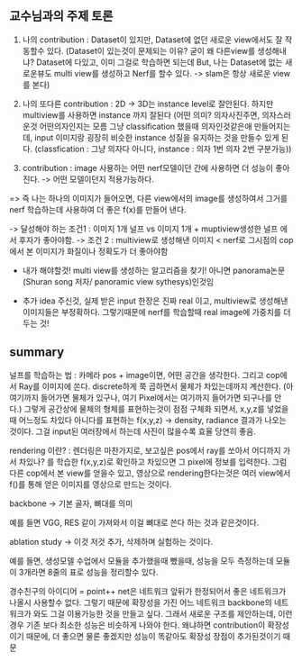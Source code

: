 ## 교수님과의 주제 토론


1. 나의 contribution : Dataset이 있지만, Dataset에 없던 새로운 view에서도 잘 작동할수 있다. (Dataset이 있는것이 문제되는 이유? 굳이 왜 다른view를 생성해내냐? Dataset에 다있고, 이미 그걸로 학습하면 되는데 But, 나는 Dataset에 없는 새로운뷰도 multi view를 생성하고 Nerf를 할수 있다. -> slam은 항상 새로운 view를 본다)

2. 나의 또다른 contribution : 2D -> 3D는 instance level로 잘안된다. 하지만 multiview를 사용하면 instance 까지 잘된다 (어떤 의미? 의자사진주면, 의자스러운것 어떤의자인지는 모름 그냥 classification 했을때 의자인것같은애 만들어지는데, input 이미지랑 굉장히 비슷한 instance 성질을 유지하는 것을 만들수 있게 된다. (classfication : 그냥 의자다 아니다, instance : 의자 1번 의자 2번 구분가능))

3. contribution : image 사용하는 어떤 nerf모델이던 간에 사용하면 더 성능이 좋아진다. -> 어떤 모델이던지 적용가능하다.


=> 즉 나는 하나의 이미지가 들어오면, 다른 view에서의 image를 생성하여서 그거를 nerf 학습하는데 사용하여 더 좋은 f(x)를 만들어 낸다. 

-> 달성해야 하는 조건1 : 이미지 1개 널프 vs 이미지 1개 + muptiview생성한 널프 에서 후자가 좋아야함.
-> 조건 2 : multiview로 생성해낸 이미지 < nerf로 그시점의 cop에서 본 이미지가 화질이나 정확도가 더 좋아야함


- 내가 해야할것! multi view를 생성하는 알고리즘을 찾기! 아니면  panorama논문 (Shuran song 저자/ panoramic view sythesys)인것임

- 추가 idea 주신것, 실제 받은 input 한장은 진짜 real 이고, multiview로 생성해낸 이미지들은 부정확하다. 그렇기때문에 nerf를 학습할때 real image에 가중치를 더 두는 것! 

## summary

널프를 학습하는 법 : 카메라 pos + image이면, 어떤 공간을 생각한다. 그리고 cop에서 Ray를 이미지에 쏜다. discrete하게 쭉 곱하면서 물체가 차있는데까지 계산한다. (아 여기까지 들어가면 물체가 있구나, 여기 Pixel에서는 여기까지 들어가면 되구나를 안다.) 그렇게 공간상에 물체의 형체를 표현하는것이 점점 구체화 되면서, x,y,z를 넣었을때 어느정도 차있다 아니다를 표현하는 f(x,y,z) -> density, radiance 결과가 나오는 것이다. 그걸 input된 여러장에서 하는데 사진이 많을수록 효율 당연히 좋음. 


rendering 이란? : 렌더링은 마찬가지로, 보고싶은 pos에서 ray를 쏘아서 어디까지 가서 차있나? 를 학습한 f(x,y,z)로 확인하고 차있으면 그 pixel에 정보를 입력한다. 그럼 다른 cop에서 본 view를 얻을수 있고, 영상으로 rendering한다는것은 여러 view에서 f()를 통해 얻은 이미지를 영상으로 만드는 것이다. 



backbone -> 기본 골자, 뼈대를 의미 

예를 들면 VGG, RES 같이 가져와서 이걸 뼈대로 쓴다 하는 것과 같은것이다. 

ablation study -> 이것 저것 추가, 삭제하며 실험하는 것이다. 

예를 들면, 생성모델 수업에서 모듈을 추가했을때 뺐을때, 성능을 모두 측정하는데 모듈이 3개라면 8줄의 표로 성능을 정리할수 있다. 


경수친구의 아이디어 = point++ net은 네트워크 앞뒤가 한정되어서 좋은 네트워크가 나올시 사용할수 없다. 그렇기 때문에 확장성을 가진 어느 네트워크 backbone의 네트워크가 와도 그걸 이용가능한 것을 만들고 싶다. 그래서 새로운 구조를 제안하는데, 이런 경우 기존 보다 최소한 성능은 비슷하게 나와야 한다. 왜냐하면 contribution이 확장성이기 때문에, 더 좋으면 물론 좋겠지만 성능이 똑같아도 확장성 장점이 추가된것이기 때문